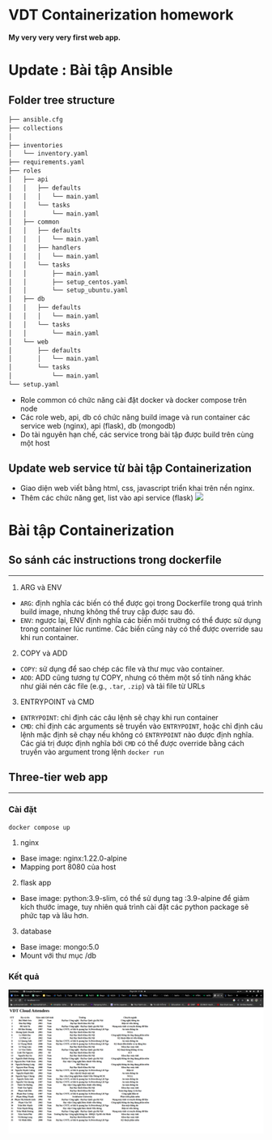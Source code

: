 # VDT Containerization homework
**My very very very first web app.**

# Update : Bài tập Ansible
## Folder tree structure
```bash
├── ansible.cfg
├── collections
│  
├── inventories
│   └── inventory.yaml
├── requirements.yaml
├── roles
│   ├── api
│   │   ├── defaults
│   │   │   └── main.yaml
│   │   └── tasks
│   │       └── main.yaml
│   ├── common
│   │   ├── defaults
│   │   │   └── main.yaml
│   │   ├── handlers
│   │   │   └── main.yaml
│   │   └── tasks
│   │       ├── main.yaml
│   │       ├── setup_centos.yaml
│   │       └── setup_ubuntu.yaml
│   ├── db
│   │   ├── defaults
│   │   │   └── main.yaml
│   │   └── tasks
│   │       └── main.yaml
│   └── web
│       ├── defaults
│       │   └── main.yaml
│       └── tasks
│           └── main.yaml
└── setup.yaml
```
- Role common có chức năng cài đặt docker và docker compose trên node
- Các role web, api, db có chức năng build image và run container các service web (nginx), api (flask), db (mongodb)
- Do tài nguyên hạn chế, các service trong bài tập được build trên cùng một host
## Update web service từ bài tập Containerization
- Giao diện web viết bằng html, css, javascript triển khai trên nền nginx.
- Thêm các chức năng get, list vào api service (flask)
![](/images/web2.png)

# Bài tập Containerization
## So sánh các instructions trong dockerfile
---
1. ARG và ENV
- `ARG`: định nghĩa các biến có thể được gọi trong Dockerfile trong quá trình build image, nhưng không thể truy cập được sau đó.
- `ENV`: ngược lại, ENV định nghĩa các biến môi trường có thể được sử dụng trong container lúc runtime. Các biến cũng này có thể được override sau khi run container.
2. COPY và ADD
- `COPY`: sử dụng để sao chép các file và thư mục vào container.
- `ADD`: ADD cũng tương tự COPY, nhưng có thêm một số tính năng khác như giải nén các file (e.g., `.tar`, `.zip`) và tải file từ URLs
3. ENTRYPOINT và CMD
- `ENTRYPOINT`: chỉ định các câu lệnh sẽ chạy khi run container 
- `CMD`: chỉ định các arguments sẽ truyền vào `ENTRYPOINT`, hoặc chỉ định câu lệnh mặc định sẽ chạy nếu không có `ENTRYPOINT` nào được định nghĩa. Các giá trị được định nghĩa bởi `CMD` có thể được override bằng cách truyền vào argument trong lệnh `docker run` 

## Three-tier web app 
---
### Cài đặt
```
docker compose up
```
1. nginx

- Base image: nginx:1.22.0-alpine
- Mapping port 8080 của host

2. flask app
- Base image: python:3.9-slim, có thể sử dụng tag :3.9-alpine để giảm kích thước image, tuy nhiên quá trình cài đặt các python package sẽ phức tạp và lâu hơn.
3. database
- Base image: mongo:5.0
- Mount với thư mục /db
### Kết quả 

![](images/web1.png)